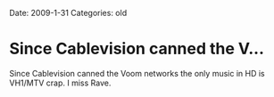 Date: 2009-1-31
Categories: old

# Since Cablevision canned the V...

Since Cablevision canned the Voom networks the only music in HD is VH1/MTV crap. I miss Rave.
